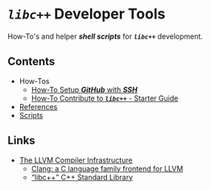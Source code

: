 # ***`libc++`*** Developer Tools

How-To's and helper ***shell scripts*** for ***`libc++`*** development.

## Contents

- How-Tos
  - [How-To Setup ***GitHub*** with ***SSH***](how-to/github_ssh_setup.md)
  - [How-To Contribute to ***`libc++`*** - Starter Guide](how-to/libcxx_starter_guide.md)
- [References](notes/references.md)
- [Scripts](scripts)

## Links

- [The LLVM Compiler Infrastructure](https://llvm.org)
  - [Clang: a C language family frontend for LLVM](https://clang.llvm.org)
  - [“libc++” C++ Standard Library](https://libcxx.llvm.org)
